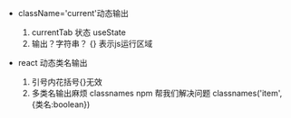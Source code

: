 - className='current'动态输出
    1. currentTab 状态 useState
    2. 输出？字符串？
        {} 表示js运行区域

- react 动态类名输出
    1. 引号内花括号{}无效
    2. 多类名输出麻烦
        classnames npm 帮我们解决问题
        classnames('item',{类名:boolean})